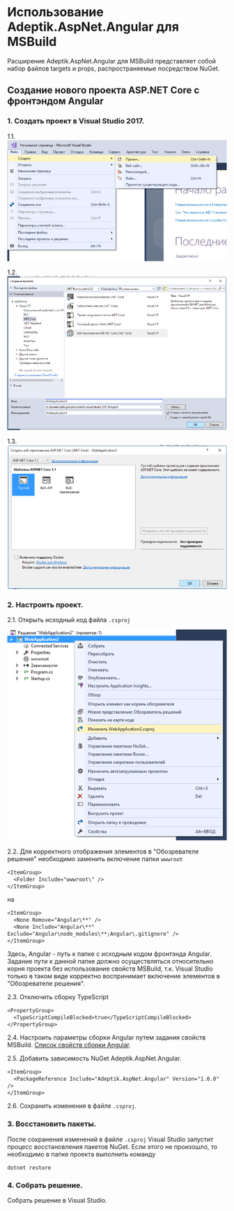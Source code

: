 # Использование Adeptik.AspNet.Angular для MSBuild

Расширение Adeptik.AspNet.Angular для MSBuild представляет собой набор файлов targets и props, распространяемые посредством NuGet.

## Создание нового проекта ASP.NET Core с фронтэндом Angular

### 1. Создать проект в Visual Studio 2017.

1.1.
![Меню Создать->Проект](img/NewProjectMenuItem.png)

1.2.
![Диалог создания проекта](img/NewProjectDialog.png)

1.3.
![Диалог создания пустого проекта ASP.NET Core](img/NewAspNetProjectDialog.png)

### 2. Настроить проект.

  2.1. Открыть исходный код файла `.csproj`

  ![Открытие исходного кода файла проекта](img/EditCsproj.png)

  2.2. Для корректного отображения элементов в "Обозревателе решения" необходимо заменить включение папки `wwwroot`

    <ItemGroup>
      <Folder Include="wwwroot\" />
    </ItemGroup>
  
  на

    <ItemGroup>
      <None Remove="Angular\**" />
      <None Include="Angular\**" Exclude="Angular\node_modules\**;Angular\.gitignore" />
    </ItemGroup>
  
  Здесь, Angular - путь к папке с исходным кодом фронтэнда Angular. Задание пути к данной папке должно осуществляться относительно корня проекта без использование свойств MSBuild, т.к. Visual Studio только в таком виде корректно воспринимает включение элементов в "Обозревателе решения".

  2.3. Отключить сборку TypeScript

    <PropertyGroup>
      <TypeScriptCompileBlocked>true</TypeScriptCompileBlocked>
    </PropertyGroup>

  2.4. Настроить параметры сборки Angular путем задания свойств MSBuild. [Список свойств сборки Angular](Properties.md).
  
  2.5. Добавить зависимость NuGet Adeptik.AspNet.Angular.

    <ItemGroup>
      <PackageReference Include="Adeptik.AspNet.Angular" Version="1.0.0" />
    </ItemGroup>

  2.6. Сохранить изменения в файле `.csproj`.

### 3. Восстановить пакеты.

После сохранения изменений в файле `.csproj` Visual Studio запустит процесс восстановления пакетов NuGet. Если этого не произошло, то необходимо в папке проекта выполнить команду

    dotnet restore

### 4. Собрать решение.

Собрать решение в Visual Studio.